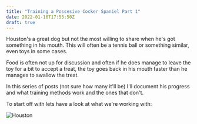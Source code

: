 ```yaml
---
title: "Training a Possesive Cocker Spaniel Part 1"
date: 2022-01-16T17:55:50Z
draft: true
---
```


Houston's a great dog but not the most willing to share when he's got something in his mouth. This will often be a tennis ball or something similar, even toys in some cases.

Food is often not up for discussion and often if he does manage to leave the toy for a bit to accept a treat, the toy goes back in his mouth faster than he manages to swallow the treat.

In this series of posts (not sure how many it'll be) I'll document his progress and what training methods work and the ones that don't.

To start off with lets have a look at what we're working with:

![Houston](/houston-profile.jpg)


